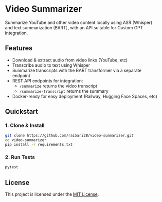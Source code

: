# Video Summarizer

Summarize YouTube and other video content locally using ASR (Whisper) and text summarization (BART), with an API suitable for Custom GPT integration.

## Features

- Download & extract audio from video links (YouTube, etc)
- Transcribe audio to text using Whisper
- Summarize transcripts with the BART transformer via a separate endpoint
- REST API endpoints for integration:
  - `/summarize` returns the video transcript
  - `/summarize-transcript` returns the summary
- Docker-ready for easy deployment (Railway, Hugging Face Spaces, etc)

## Quickstart

### 1. Clone & Install

```bash
git clone https://github.com/raibari28/video-summarizer.git
cd video-summarizer
pip install -r requirements.txt
```

### 2. Run Tests

```bash
pytest
```

## License

This project is licensed under the [MIT License](LICENSE).
